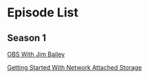 # Episode List

## Season 1

[OBS With Jim Bailey](episodes/S1E1-OBS.md)

[Getting Started With Network Attached Storage](episodes/S1E2-NAS.md)